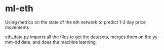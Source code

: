 # ml-eth
Using metrics on the state of the eth network to predict 1-2 day price movements




eth_data.py imports all the files to get the datasets, merges them on the yy-mm-dd date, and does the machine learning.
